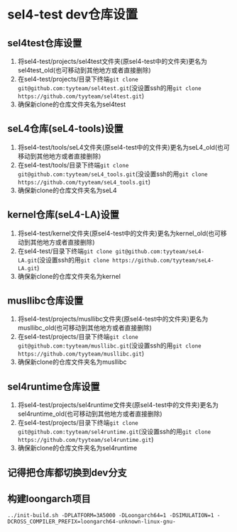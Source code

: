 # sel4-test dev仓库设置

## sel4test仓库设置
1. 将sel4-test/projects/sel4test文件夹(原sel4-test中的文件夹)更名为sel4test_old(也可移动到其他地方或者直接删除)
2. 在sel4-test/projects/目录下终端```git clone git@github.com:tyyteam/sel4test.git```(没设置ssh的用```git clone https://github.com/tyyteam/sel4test.git```)
3. 确保新clone的仓库文件夹名为sel4test

## seL4仓库(seL4-tools)设置
1. 将sel4-test/tools/seL4文件夹(原sel4-test中的文件夹)更名为seL4_old(也可移动到其他地方或者直接删除)
2. 在sel4-test/tools/目录下终端```git clone git@github.com:tyyteam/seL4_tools.git```(没设置ssh的用```git clone https://github.com/tyyteam/seL4_tools.git```)
3. 确保新clone的仓库文件夹名为seL4

## kernel仓库(seL4-LA)设置
1. 将sel4-test/kernel文件夹(原sel4-test中的文件夹)更名为kernel_old(也可移动到其他地方或者直接删除)
2. 在sel4-test/目录下终端```git clone git@github.com:tyyteam/seL4-LA.git```(没设置ssh的用```git clone https://github.com/tyyteam/seL4-LA.git```)
3. 确保新clone的仓库文件夹名为kernel

## musllibc仓库设置
1. 将sel4-test/projects/musllibc文件夹(原sel4-test中的文件夹)更名为musllibc_old(也可移动到其他地方或者直接删除)
2. 在sel4-test/projects/目录下终端```git clone git@github.com:tyyteam/musllibc.git```(没设置ssh的用```git clone https://github.com/tyyteam/musllibc.git```)
3. 确保新clone的仓库文件夹名为musllibc

## sel4runtime仓库设置
1. 将sel4-test/projects/sel4runtime文件夹(原sel4-test中的文件夹)更名为sel4runtime_old(也可移动到其他地方或者直接删除)
2. 在sel4-test/projects/目录下终端```git clone git@github.com:tyyteam/sel4runtime.git```(没设置ssh的用```git clone https://github.com/tyyteam/sel4runtime.git```)
3. 确保新clone的仓库文件夹名为sel4runtime

## 记得把仓库都切换到dev分支
## 构建loongarch项目

```../init-build.sh -DPLATFORM=3A5000 -DLoongarch64=1 -DSIMULATION=1 -DCROSS_COMPILER_PREFIX=loongarch64-unknown-linux-gnu-```